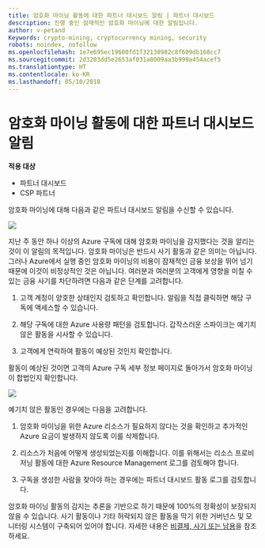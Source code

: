 ```yaml
---
title: 암호화 마이닝 활동에 대한 파트너 대시보드 알림 | 파트너 대시보드
description: 진행 중인 잠재적인 암호화 마이닝에 대한 알림입니다.
author: v-petand
Keywords: crypto-mining, cryptocurrency mining, security
robots: noindex, nofollow
ms.openlocfilehash: 1e7e695ec19600fd1f32138982c8f609db168cc7
ms.sourcegitcommit: 2d3203dd5e2653af031a8009aa3b999a454acef5
ms.translationtype: HT
ms.contentlocale: ko-KR
ms.lasthandoff: 05/10/2018
---
```

# <a name="partner-dashboard-notification-for-cryptocurrency-mining-activity"></a>암호화 마이닝 활동에 대한 파트너 대시보드 알림

**적용 대상**

-  파트너 대시보드
-  CSP 파트너

암호화 마이닝에 대해 다음과 같은 파트너 대시보드 알림을 수신할 수 있습니다.
 
![](images/crypto1.png)

지난 주 동안 하나 이상의 Azure 구독에 대해 암호화 마이닝을 감지했다는 것을 알리는 것이 이 알림의 목적입니다. 암호화 마이닝은 반드시 사기 활동과 같은 의미는 아닙니다. 그러나 Azure에서 실행 중인 암호화 마이닝의 비용이 잠재적인 금융 보상을 뛰어 넘기 때문에 이것이 비정상적인 것은 아닙니다. 여러분과 여러분의 고객에게 영향을 미칠 수 있는 금융 사기를 차단하려면 다음과 같은 단계를 고려합니다.

1.  고객 계정이 양호한 상태인지 검토하고 확인합니다. 알림을 직접 클릭하면 해당 구독에 액세스할 수 있습니다.

2.  해당 구독에 대한 Azure 사용량 패턴을 검토합니다. 갑작스러운 스파이크는 예기치 않은 활동을 시사할 수 있습니다.

3.  고객에게 연락하여 활동이 예상된 것인지 확인합니다.

활동이 예상된 것이면 고객의 Azure 구독 세부 정보 페이지로 돌아가서 암호화 마이닝이 합법인지 확인합니다. 


![](images/crypto2.png)

예기치 않은 활동인 경우에는 다음을 고려합니다.

1.  암호화 마이닝을 위한 Azure 리소스가 필요하지 않다는 것을 확인하고 추가적인 Azure 요금이 발생하지 않도록 이를 삭제합니다.

2.  리소스가 처음에 어떻게 생성되었는지를 이해합니다. 이를 위해서는 리소스 프로비저닝 활동에 대한 Azure Resource Management 로그를 검토해야 합니다.

3.  구독을 생성한 사람을 찾아야 하는 경우에는 파트너 대시보드 활동 로그를 검토합니다.

암호화 마이닝 활동의 감지는 추론을 기반으로 하기 때문에 100%의 정확성이 보장되지 않을 수 있습니다. 사기 활동이나 기타 허락되지 않은 활동을 막기 위한 거버넌스 및 모니터링 시스템이 구축되어 있어야 합니다. 자세한 내용은 [비결제, 사기 또는 남용](https://docs.microsoft.com/partner-center/non-payment--fraud--or-misuse)을 참조하세요.





